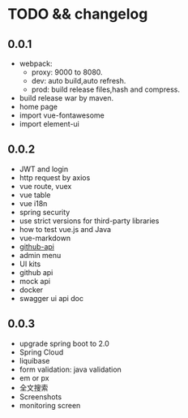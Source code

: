 # TODO && changelog

## 0.0.1
* webpack:
  + proxy: 9000 to 8080.
  + dev: auto build,auto refresh.
  + prod: build release files,hash and compress.
* build release war by maven.
* home page
* import vue-fontawesome
* import element-ui


## 0.0.2
* JWT and login
* http request by axios
* vue route, vuex
* vue table
* vue i18n
* spring security
* use strict versions for third-party libraries
* how to test vue.js and Java
* vue-markdown
* [github-api](http://github-tools.github.io/github/)
* admin menu
* UI kits
* github api
* mock api
* docker
* swagger ui api doc


## 0.0.3
* upgrade spring boot to 2.0
* Spring Cloud
* liquibase
* form validation: java validation
* em or px
* 全文搜索
* Screenshots
* monitoring screen
